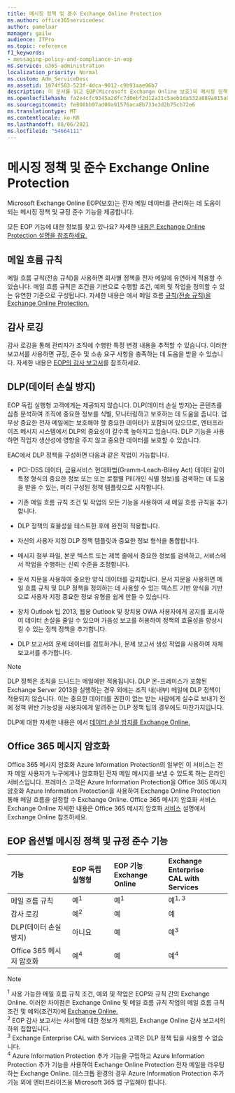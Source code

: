 ```yaml
---
title: 메시징 정책 및 준수 Exchange Online Protection
ms.author: office365servicedesc
author: pamelaar
manager: gailw
audience: ITPro
ms.topic: reference
f1_keywords:
- messaging-policy-and-compliance-in-eop
ms.service: o365-administration
localization_priority: Normal
ms.custom: Adm_ServiceDesc
ms.assetid: 1074f583-523f-4dca-9012-c9b93aae96b7
description: 이 문서를 읽고 EOP(Microsoft Exchange Online 보호)의 메시징 정책 및 규정 준수 기능에 대해 자세히 알아보습니다.
ms.openlocfilehash: fa2e4cfc9345a2dfc7d0ebf2d12a31c5aeb1da532a889a815a0ec3d6d5880c2b
ms.sourcegitcommit: fe808bb97ad09a91576aca8b733e3d2b75cb72e6
ms.translationtype: MT
ms.contentlocale: ko-KR
ms.lasthandoff: 08/06/2021
ms.locfileid: "54664111"
---
```

# <a name="messaging-policy-and-compliance-in-exchange-online-protection"></a>메시징 정책 및 준수 Exchange Online Protection

Microsoft Exchange Online EOP(보호)는 전자 메일 데이터를 관리하는 데 도움이 되는 메시징 정책 및 규정 준수 기능을 제공합니다.

모든 EOP 기능에 대한 정보를 찾고 있나요? 자세한 [내용은 Exchange Online Protection 설명을 참조하세요.](exchange-online-protection-service-description.md)

## <a name="mail-flow-rules"></a>메일 흐름 규칙

메일 흐름 규칙(전송 규칙)을 사용하면 회사별 정책을 전자 메일에 유연하게 적용할 수 있습니다. 메일 흐름 규칙은 조건을 기반으로 수행할 조건, 예외 및 작업을 정의할 수 있는 유연한 기준으로 구성됩니다. 자세한 내용은 에서 메일 흐름 [규칙(전송 규칙)을 Exchange Online Protection.](/microsoft-365/security/office-365-security/mail-flow-rules-transport-rules-0)

## <a name="audit-logging"></a>감사 로깅

감사 로깅을 통해 관리자가 조직에 수행한 특정 변경 내용을 추적할 수 있습니다. 이러한 보고서를 사용하면 규정, 준수 및 소송 요구 사항을 충족하는 데 도움을 받을 수 있습니다. 자세한 내용은 [EOP의 감사 보고서](/microsoft-365/security/office-365-security/auditing-reports-in-eop)를 참조하세요.

## <a name="data-loss-prevention-dlp"></a>DLP(데이터 손실 방지)

EOP 독립 실행형 고객에게는 제공되지 않습니다. DLP(데이터 손실 방지)는 콘텐츠를 심층 분석하여 조직에 중요한 정보를 식별, 모니터링하고 보호하는 데 도움을 줍니다. 업무상 중요한 전자 메일에는 보호해야 할 중요한 데이터가 포함되어 있으므로, 엔터프라이즈 메시지 시스템에서 DLP의 중요성이 갈수록 높아지고 있습니다. DLP 기능을 사용하면 작업자 생산성에 영향을 주지 않고 중요한 데이터를 보호할 수 있습니다.

EAC에서 DLP 정책을 구성하면 다음과 같은 작업이 가능합니다.

- PCI-DSS 데이터, 금융서비스 현대화법(Gramm-Leach-Bliley Act) 데이터 같이 특정 형식의 중요한 정보 또는 또는 로캘별 PII(개인 식별 정보)를 검색하는 데 도움을 받을 수 있는, 미리 구성된 정책 템플릿으로 시작합니다.

- 기존 메일 흐름 규칙 조건 및 작업의 모든 기능을 사용하여 새 메일 흐름 규칙을 추가합니다.

- DLP 정책의 효율성을 테스트한 후에 완전히 적용합니다.

- 자신의 사용자 지정 DLP 정책 템플릿과 중요한 정보 형식을 통합합니다.

- 메시지 첨부 파일, 본문 텍스트 또는 제목 줄에서 중요한 정보를 검색하고, 서비스에서 작업을 수행하는 신뢰 수준을 조정합니다.

- 문서 지문을 사용하여 중요한 양식 데이터를 감지합니다. 문서 지문을 사용하면 메일 흐름 규칙 및 DLP 정책을 정의하는 데 사용할 수 있는 텍스트 기반 양식을 기반으로 사용자 지정 중요한 정보 유형을 쉽게 만들 수 있습니다.

- 장치 Outlook 팁 2013, 웹용 Outlook 및 장치용 OWA 사용자에게 공지를 표시하여 데이터 손실을 줄일 수 있으며 가음성 보고를 허용하여 정책의 효율성을 향상시킬 수 있는 정책 정책을 추가합니다.

- DLP 보고서의 문제 데이터를 검토하거나, 문제 보고서 생성 작업을 사용하여 자체 보고서를 추가합니다.

> [!NOTE]
> DLP 정책은 조직을 드나드는 메일에만 적용됩니다. DLP 온-프레미스가 포함된 Exchange Server 2013을 실행하는 경우 외에는 조직 내(내부) 메일에 DLP 정책이 적용되지 않습니다. 이는 중요한 데이터를 권한이 없는 받는 사람에게 실수로 보내기 전에 정책 위반 가능성을 사용자에게 알려주는 DLP 정책 팁의 경우에도 마찬가지입니다.

DLP에 대한 자세한 내용은 에서 [데이터 손실 방지를 Exchange Online.](/exchange/security-and-compliance/data-loss-prevention/data-loss-prevention)

## <a name="office-365-message-encryption"></a>Office 365 메시지 암호화

Office 365 메시지 암호화 Azure Information Protection의 일부인 이 서비스는 전자 메일 사용자가 누구에게나 암호화된 전자 메일 메시지를 보낼 수 있도록 하는 온라인 서비스입니다. 프레미스 고객은 Azure Information Protection을 Office 365 메시지 암호화 Azure Information Protection을 사용하여 Exchange Online Protection 통해 메일 흐름을 설정할 수 Exchange Online. Office 365 메시지 암호화 서비스 Exchange Online 자세한 내용은 Office 365 메시지 암호화 [서비스](../exchange-online-service-description/message-policy-and-compliance.md#office-365-message-encryption) 설명에서 Exchange Online 참조하세요.

## <a name="messaging-policy-and-compliance-features-across-eop-options"></a>EOP 옵션별 메시징 정책 및 규정 준수 기능

| 기능 | EOP 독립 실행형 | EOP 기능 <br/> Exchange Online | Exchange Enterprise <br/> CAL with Services |
|:-----|:-----|:-----|:-----|
|메일 흐름 규칙|예<sup>1</sup>|예<sup>1</sup>|예<sup>1, 3</sup>|
|감사 로깅|예<sup>2</sup>|예|예|
|DLP(데이터 손실 방지)|아니요|예|예<sup>3</sup>|
|Office 365 메시지 암호화|예<sup>4</sup>|예|예<sup>4</sup>|

> [!NOTE]
> <sup>1</sup> 사용 가능한 메일 흐름 규칙 조건, 예외 및 작업은 EOP와 규칙 간의 Exchange Online. 이러한 차이점은 Exchange Online 및 메일 흐름 규칙 작업의 메일 흐름 규칙 조건 및 예외(조건자)에 [Exchange Online.](/Exchange/security-and-compliance/mail-flow-rules/mail-flow-rule-actions) [](/Exchange/security-and-compliance/mail-flow-rules/conditions-and-exceptions) <br/>
> <sup>2</sup> EOP 감사 보고서는 사서함에 대한 정보가 제외된, Exchange Online 감사 보고서의 하위 집합입니다.<br/>
> <sup>3</sup> Exchange Enterprise CAL with Services 고객은 DLP 정책 팁을 사용할 수 없습니다.<br/>
> <sup>4</sup> Azure Information Protection 추가 기능을 구입하고 Azure Information Protection 추가 기능을 사용하여 Exchange Online Protection 전자 메일을 라우팅하는 Exchange Online. 데스크톱 환경의 경우 Azure Information Protection 추가 기능 외에 엔터프라이즈용 Microsoft 365 앱 구입해야 합니다. <br/>